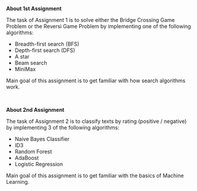 **About 1st Assignment**

The task of Assignment 1 is to solve either the Bridge Crossing Game Problem or the Reversi Game Problem by implementing one of the following algorithms:

  - Breadth-first search (BFS)
  - Depth-first search (DFS)
  - A star
  - Beam search
  - MiniMax
  
Main goal of this assignment is to get familiar with how search algorithms work.

<br>

**About 2nd Assignment**

The task of Assignment 2 is to classify texts by rating (positive / negative) by implementing 3 of the following algorithms:

  - Naive Bayes Classifier
  - ID3
  - Random Forest
  - AdaBoost
  - Logistic Regression
  
Main goal of this assignment is to get familiar with the basics of Machine Learning.
